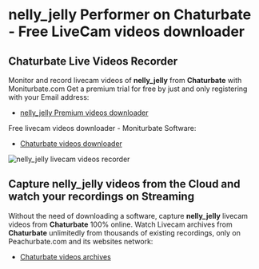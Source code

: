 # nelly_jelly Performer on Chaturbate - Free LiveCam videos downloader

## Chaturbate Live Videos Recorder

Monitor and record livecam videos of **nelly_jelly** from **Chaturbate** with Moniturbate.com
Get a premium trial for free by just and only registering with your Email address:
* [nelly_jelly Premium videos downloader](https://moniturbate.com/request-demo-licence-key.html)

Free livecam videos downloader - Moniturbate Software:
* [Chaturbate videos downloader](https://moniturbate.com/moniturbate-download-software.html)

![nelly_jelly livecam videos recorder](https://peachurnet.com/templates/moniturbate-software.png)


## Capture nelly_jelly videos from the Cloud and watch your recordings on Streaming

Without the need of downloading a software, capture **nelly_jelly** livecam videos from **Chaturbate** 100% online.
Watch Livecam archives from **Chaturbate** unlimitedly from thousands of existing recordings, only on Peachurbate.com and its websites network:
* [Chaturbate videos archives](https://peachurnet.com/)